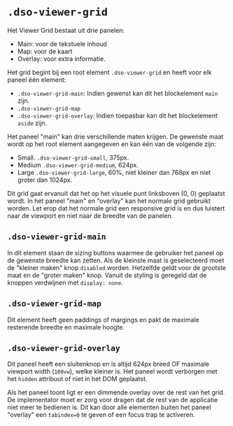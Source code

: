# `.dso-viewer-grid`

Het Viewer Grid bestaat uit drie panelen:

* Main: voor de tekstuele inhoud
* Map: voor de kaart
* Overlay: voor extra informatie.

Het grid begint bij een root element `.dso-viewer-grid` en heeft voor elk paneel één element:

* `.dso-viewer-grid-main`: Indien gewenst kan dit het blockelement `main` zijn.
* `.dso-viewer-grid-map`
* `.dso-viewer-grid-overlay`: Indien toepasbar kan dit het blockelement `aside` zijn.

Het paneel "main" kan drie verschillende maten krijgen. De gewenste maat wordt op het root element aangegeven en kan één van de volgende zijn:

* Small. `.dso-viewer-grid-small`, 375px.
* Medium `.dso-viewer-grid-medium`, 624px.
* Large `.dso-viewer-grid-large`, 60%, niet kleiner dan 768px en niet groter dan 1024px.

Dit grid gaat ervanuit dat het op het visuele punt linksboven (0, 0) geplaatst wordt. In het paneel "main" en "overlay" kan het normale grid gebruikt worden. Let erop dat het normale grid een responsive grid is en dus luistert naar de viewport en niet naar de breedte van de panelen.

## `.dso-viewer-grid-main`

In dit element staan de sizing buttons waarmee de gebruiker het paneel op de gewenste breedte kan zetten. Als de kleinste maat is geselecteerd moet de "kleiner maken" knop `disabled` worden. Hetzelfde geldt voor de grootste maat en de "groter maken" knop. Vanuit de styling is geregeld dat de knoppen verdwijnen met `display: none`.

## `.dso-viewer-grid-map`

Dit element heeft geen paddings of margings en pakt de maximale resterende breedte en maximale hoogte.

## `.dso-viewer-grid-overlay`

Dit paneel heeft een sluitenknop en is altijd 624px breed OF maximale viewport width (`100vw`), welke kleiner is. Het paneel wordt verborgen met het `hidden` attribuut of niet in het DOM geplaatst.

Als het paneel toont ligt er een dimmende overlay over de rest van het grid. De implementator moet er zorg voor dragen dat de rest van de applicatie niet meer te bedienen is. Dit kan door alle elementen buiten het paneel "overlay" een `tabindex=0` te geven of een focus trap te activeren.
